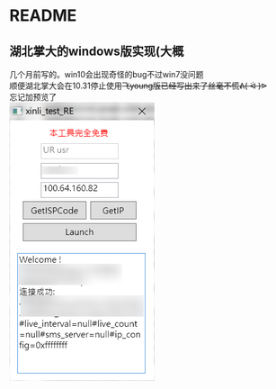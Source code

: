 # README
## 湖北掌大的windows版实现(大概
几个月前写的。win10会出现奇怪的bug不过win7没问题  
顺便湖北掌大会在10.31停止使用~~飞young版已经写出来了丝毫不慌ᕕ( ᐛ )ᕗ~~  
忘记加预览了  
![screenshot](screenshot.png)